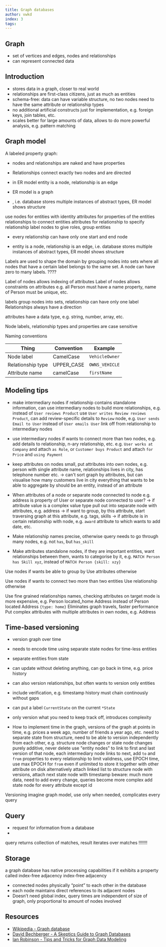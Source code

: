 ```yaml
---
title: Graph databases
author: vwkd
index: 3
tags:
---
```


<!-- ToDo: Finish -->
<!-- todo: when to use node vs. attribute
https://stackoverflow.com/questions/52369909/neo4j-node-versus-node-property

- Need to traverse relationship often ?
- Avoid supermodels
-->

## Graph

- set of vertices and edges, nodes and relationships
- can represent connected data



## Introduction

- stores data in a graph, closer to real world
- relationships are first-class citizens, just as much as entities
- schema-free: data can have variable structure, no two nodes need to have the same attribute or relationship types
- no additional artificial constructs just for implementation, e.g. foreign keys, join tables, etc.
- scales better for large amounts of data, allows to do more powerful analysis, e.g. pattern matching



## Graph model

A labeled property graph:
- nodes and relationships are naked and have properties
- Relationships connect exactly two nodes and are directed



- in ER model entity is a node, relationship is an edge
- ER model is a graph
- , i.e. database stores multiple instances of abstract types, ER model shows structure

use nodes for entities with identity
attributes for properties of the entities
relationships to connect entities
attributes for relationship to specify relationship
label nodes to give roles, group entities

- every relationship can have only one start and end node


- entity is a node, relationship is an edge, i.e. database stores multiple instances of abstract types, ER model shows structure

Labels are used to shape the domain by grouping nodes into sets where all nodes that have a certain label belongs to the same set.
A node can have zero to many labels. ????


Label of nodes allows indexing of attributes
Label of nodes allows constraints on attributes
e.g. all Person must have a name property, name of Person must be unique, etc.

labels group nodes into sets, relationship can have only one label
Relationships always have a direction

attributes have a data type, e.g. string, number, array, etc.

Node labels, relationship types and properties are case sensitive

Naming conventions

| Thing | Convention | Example |
| - | - | - |
| Node label | CamelCase | `VehicleOwner` |
| Relationship type | UPPER_CASE | `OWNS_VEHICLE` |
| Attribute name | camelCase | `firstName` |



## Modeling tips

- make intermediary nodes if relationship contains standalone information, can use intermediary nodes to build more relationships, e.g. instead of `User reviews Product` use `User writes Review reviews Product`, can add review-specific details to `Review` node, e.g. `User sends Email to User` instead of `User emails User`
link off from relationship to intermediary nodes
- use intermediary nodes if wants to connect more than two nodes, e.g. add details to relationship, n-ary relationship, etc.
e.g. `User works at Company` and attach `as Role`, or `Customer buys Product` and attach `for Price` and `using Payment`
- keep attributes on nodes small, put attributes into own nodes, e.g. person with single attribute name, relationships lives in city, has telephone number etc.
-> can't sort graph by attributes, but can visualise how many customers live in city
everything that wants to be able to aggregate by should be an entity, instead of an attribute
- When attributes of a node or separate node connected to node
e.g. address is property of User or separate node connected to user?
-> if attribute value is a complex value type pull out into separate node with attributes, e.g. address
-> if want to group, by this attribute, start traversing graph at this attribute, e.g. tags, skills
-> if attribute is in certain relationship with node, e.g. `award` attribute to which wants to add date, etc.

- Make relationship names precise, otherwise query needs to go through many nodes, e.g. not `has`, but `has_skill`

- Make attributes standalone nodes, if they are important entities, want relationships between them, wants to categorise by it, e.g. `MATCH Person has Skill xyz`, instead of `MATCH Person {skill: xzy}`


Use nodes if wants be able to group by
Use attributes otherwise

Use nodes if wants to connect two more than two entities
Use relationship otherwise

Use fine grained relationships names, checking attributes on target mode is more expensive, e.g. Person located_home Address instead of Person located Address `{type: home}`
Eliminates graph travels, faster performance
Put complex attributes with multiple attributes in own nodes, e.g. Address




## Time-based versioning

- version graph over time
- needs to encode time using separate state nodes for time-less entities

- separate entities from state


- can update without deleting anything, can go back in time, e.g. price history
- can also version relationships, but often wants to version only entities
- include verification, e.g. timestamp history must chain continously without gaps
- can put a label `CurrentState` on the current `*State`
- only version what you need to keep track off, introduces complexity

- How to implement time in the graph, versions of the graph at points in time, e.g. prices a week ago, number of friends a year ago, etc.
need to separate state from structure, need to be able to version independently from each other, e.g. structure node changes or state node changes
purely additive, never delete
use "entity nodes" to link to first and last version of that node, each intermediary node links to next,
add `to` and `from` properties to every relationship to limit validness, use EPOCH time, use max EPOCH for `from` even if unlimited to store it together with other attribute on disk
alternatively attach linked list to structure node with versions, attach next state node with timestamp
beware: much more data, need to add every change, queries become more complex
add state node for every attribute except id

Versioning imagine graph model, use only when needed, complicates every query


## Query

- request for information from a database
- 
query returns collection of matches, result iterates over matches !!!!!!!


## Storage

a graph database has native processing capabilities if it exhibits a property called index-free adjacency
index-free adjacency
- connected nodes physically “point” to each other in the database
- each node maintains direct references to its adjacent nodes
- Doesn’t need global index, query times are independent of size of graph, only proportional to amount of nodes involved





## Resources

- [Wikipedia - Graph database](https://en.wikipedia.org/wiki/Graph_database)
- [David Bechberger - A Skeptics Guide to Graph Databases](https://www.youtube.com/watch?v=yOYodfN84N4)
- [Ian Robinson - Tips and Tricks for Graph Data Modeling](https://www.youtube.com/watch?v=78r0MgH0u0w)